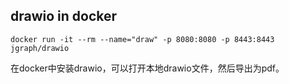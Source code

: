 
## drawio in docker
```
docker run -it --rm --name="draw" -p 8080:8080 -p 8443:8443 jgraph/drawio
```
在docker中安装drawio，可以打开本地drawio文件，然后导出为pdf。